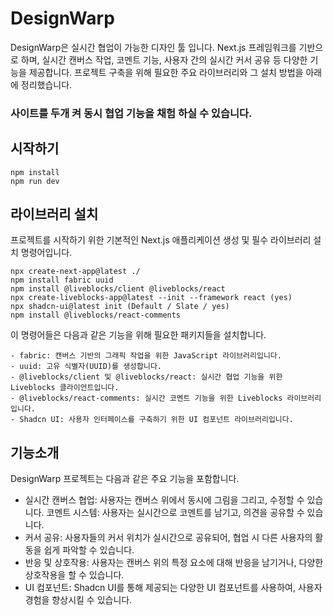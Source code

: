 # DesignWarp

DesignWarp은 실시간 협업이 가능한 디자인 툴 입니다. Next.js 프레임워크를 기반으로 하며, 실시간 캔버스 작업, 코멘트 기능, 사용자 간의 실시간 커서 공유 등 다양한 기능을 제공합니다. 프로젝트 구축을 위해 필요한 주요 라이브러리와 그 설치 방법을 아래에 정리했습니다.

### 사이트를 두개 켜 동시 협업 기능을 채험 하실 수 있습니다.

## 시작하기

```
npm install
npm run dev
```

## 라이브러리 설치

프로젝트를 시작하기 위한 기본적인 Next.js 애플리케이션 생성 및 필수 라이브러리 설치 명령어입니다.

```
npx create-next-app@latest ./
npm install fabric uuid
npm install @liveblocks/client @liveblocks/react
npx create-liveblocks-app@latest --init --framework react (yes)
npx shadcn-ui@latest init (Default / Slate / yes)
npm install @liveblocks/react-comments
```

이 명령어들은 다음과 같은 기능을 위해 필요한 패키지들을 설치합니다.

    - fabric: 캔버스 기반의 그래픽 작업을 위한 JavaScript 라이브러리입니다.
    - uuid: 고유 식별자(UUID)를 생성합니다.
    - @liveblocks/client 및 @liveblocks/react: 실시간 협업 기능을 위한 Liveblocks 클라이언트입니다.
    - @liveblocks/react-comments: 실시간 코멘트 기능을 위한 Liveblocks 라이브러리입니다.
    - Shadcn UI: 사용자 인터페이스를 구축하기 위한 UI 컴포넌트 라이브러리입니다.

## 기능소개

DesignWarp 프로젝트는 다음과 같은 주요 기능을 포함합니다.

- 실시간 캔버스 협업: 사용자는 캔버스 위에서 동시에 그림을 그리고, 수정할 수 있습니다.
  코멘트 시스템: 사용자는 실시간으로 코멘트를 남기고, 의견을 공유할 수 있습니다.
- 커서 공유: 사용자들의 커서 위치가 실시간으로 공유되어, 협업 시 다른 사용자의 활동을 쉽게 파악할 수 있습니다.
- 반응 및 상호작용: 사용자는 캔버스 위의 특정 요소에 대해 반응을 남기거나, 다양한 상호작용을 할 수 있습니다.
- UI 컴포넌트: Shadcn UI를 통해 제공되는 다양한 UI 컴포넌트를 사용하여, 사용자 경험을 향상시킬 수 있습니다.
